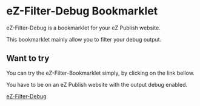 eZ-Filter-Debug Bookmarklet
=============

eZ-Filter-Debug is a bookmarklet for your eZ Publish website.

This bookmarklet mainly allow you to filter your debug output.

Want to try
-------

You can try the eZ-Filter-Bookmarklet simply, by clicking on the link bellow. 

You have to be on an eZ Publish website with the output debug enabled.

<a href="javascript:var%20e=document.createElement('script');e.setAttribute('language','javascript');e.setAttribute('src','https://raw.github.com/Open-Wide/eZ-Filter-Debug/master/ezpublish-filter-debug.js');document.body.appendChild(e);void(0);)">eZ-Filter-Debug</a>
